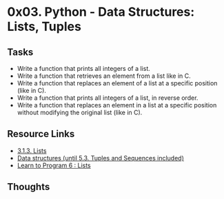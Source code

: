 # 0x03. Python - Data Structures: Lists, Tuples

## Tasks

* Write a function that prints all integers of a list.
* Write a function that retrieves an element from a list like in C.
* Write a function that replaces an element of a list at a specific position (like in C).
* Write a function that prints all integers of a list, in reverse order.
* Write a function that replaces an element in a list at a specific position without modifying the original list (like in C).
## Resource Links

* [3.1.3. Lists](https://docs.python.org/3/tutorial/introduction.html#lists)
* [Data structures (until 5.3. Tuples and Sequences included)](https://docs.python.org/3/tutorial/datastructures.html)
* [Learn to Program 6 : Lists](https://www.youtube.com/watch?v=A1HUzrvS-Pw)
## Thoughts
